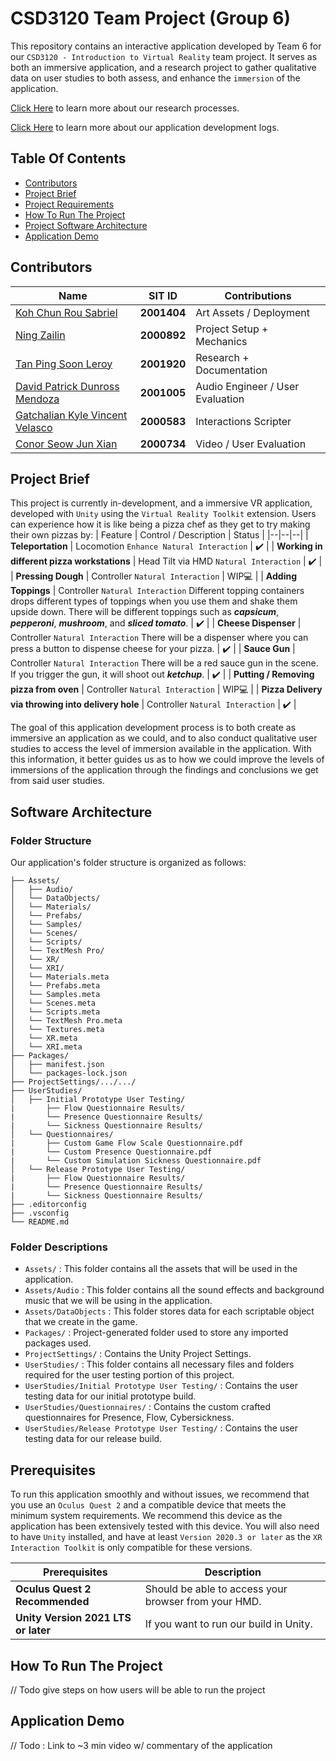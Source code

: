 
# CSD3120 Team Project (Group 6)
This repository contains an interactive application developed by Team 6 for our `CSD3120 - Introduction to Virtual Reality` team project. It serves as both an immersive application, and a research project to gather qualitative data on user studies to both assess, and enhance the `immersion` of the application.

[Click Here]() to learn more about our research processes.

[Click Here]() to learn more about our application development logs.


## Table Of Contents
* [Contributors](#Contributors)
* [Project Brief](#Project-Brief)
* [Project Requirements](#Prerequisites)
* [How To Run The Project](#How-To-Run-The-Project)
* [Project Software Architecture](#Software-Architecture)
* [Application Demo](#Application-Demo)

## Contributors
| Name | SIT ID | Contributions
|--|--|--|
| [Koh Chun Rou Sabriel](https://github.com/Sabriel-Koh) | **2001404** | Art Assets / Deployment |
| [Ning Zailin](https://github.com/zachycardia) | **2000892** | Project Setup + Mechanics |
| [Tan Ping Soon Leroy](https://github.com/xGenie97)  | **2001920** | Research + Documentation |
| [David Patrick Dunross Mendoza](https://github.com/ShhPanda)  | **2001005** | Audio Engineer / User Evaluation |
| [Gatchalian Kyle Vincent Velasco](https://github.com/KyleVincentSummer)  | **2000583** | Interactions Scripter |
| [Conor Seow Jun Xian](https://github.com/ConorSeow)  | **2000734** | Video / User Evaluation |

## Project Brief
This project is currently in-development, and a immersive VR application, developed with `Unity` using the `Virtual Reality Toolkit` extension. Users can experience how it is like being a pizza chef as they get to try making their own pizzas by:
| Feature | Control / Description | Status |
|--|--|--|
| **Teleportation** |  Locomotion `Enhance Natural Interaction` | ✔️ |
| **Working in different pizza workstations** | Head Tilt via HMD `Natural Interaction` | ✔️ |
| **Pressing Dough** | Controller `Natural Interaction` |  WIP💻 |
| **Adding Toppings** | Controller `Natural Interaction` Different topping containers drops different types of toppings when you use them and shake them upside down. There will be different toppings such as ***capsicum***, ***pepperoni***, ***mushroom***, and ***sliced tomato***. | ✔️ |
| **Cheese Dispenser** | Controller `Natural Interaction` There will be a dispenser where you can press a button to dispense cheese for your pizza. | ✔️ |
| **Sauce Gun** | Controller `Natural Interaction` There will be a red sauce gun in the scene. If you trigger the gun, it will shoot out ***ketchup***. | ✔️ |
| **Putting / Removing pizza from oven** | Controller `Natural Interaction` | WIP💻 |
| **Pizza Delivery via throwing into delivery hole** | Controller `Natural Interaction` | ✔️ |

The goal of this application development process is to both create as immersive an application as we could, and to also conduct qualitative user studies to access the level of immersion available in the application. With this information, it better guides us as to how we could improve the levels of immersions of the application through the findings and conclusions we get from said user studies.

## Software Architecture
### Folder Structure
Our application's folder structure is organized as follows:
```
├── Assets/
│   ├── Audio/
│   └── DataObjects/
│   └── Materials/
│   └── Prefabs/
│   └── Samples/
│   └── Scenes/
│   └── Scripts/
│   └── TextMesh Pro/
│   └── XR/
│   └── XRI/
│   └── Materials.meta
│   └── Prefabs.meta
│   └── Samples.meta
│   └── Scenes.meta
│   └── Scripts.meta
│   └── TextMesh Pro.meta
│   └── Textures.meta
│   └── XR.meta
│   └── XRI.meta
├── Packages/
│   ├── manifest.json
│   └── packages-lock.json
├── ProjectSettings/.../.../
├── UserStudies/
│   ├── Initial Prototype User Testing/
|       ├── Flow Questionnaire Results/
|       └── Presence Questionnaire Results/
|       └── Sickness Questionnaire Results/
│   └── Questionnaires/
|       ├── Custom Game Flow Scale Questionnaire.pdf
|       └── Custom Presence Questionnaire.pdf
|       └── Custom Simulation Sickness Questionnaire.pdf
│   └── Release Prototype User Testing/
|       ├── Flow Questionnaire Results/
|       └── Presence Questionnaire Results/
|       └── Sickness Questionnaire Results/
├── .editorconfig
├── .vsconfig
└── README.md
```
### Folder Descriptions
- `Assets/` : This folder contains all the assets that will be used in the application.
- `Assets/Audio` : This folder contains all the sound effects and background music that we will be using in the application.
- `Assets/DataObjects` : This folder stores data for each scriptable object that we create in the game.
- `Packages/` : Project-generated folder used to store any imported packages used.
- `ProjectSettings/` : Contains the Unity Project Settings.
- `UserStudies/` : This folder contains all necessary files and folders required for the user testing portion of this project.
- `UserStudies/Initial Prototype User Testing/` : Contains the user testing data for our initial prototype build.
- `UserStudies/Questionnaires/` : Contains the custom crafted questionnaires for Presence, Flow, Cybersickness.
- `UserStudies/Release Prototype User Testing/` : Contains the user testing data for our release build.

## Prerequisites
To run this application smoothly and without issues, we recommend that you use an `Oculus Quest 2` and a compatible device that meets the minimum system requirements. We recommend this device as the application has been extensively tested with this device.
You will also need to have `Unity` installed, and have at least `Version 2020.3 or later` as the `XR Interaction Toolkit` is only compatible for these versions.

| Prerequisites | Description |
|--|--|
| **Oculus Quest 2 Recommended** | Should be able to access your browser from your HMD. |
| **Unity Version 2021 LTS or later** | If you want to run our build in Unity. |

## How To Run The Project
// Todo give steps on how users will be able to run the project

## Application Demo
// Todo : Link to ~3 min video w/ commentary of the application
